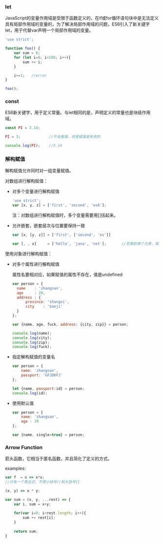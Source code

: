 ### let

JavaScript的变量作用域是受限于函数定义的，在if或for循环语句块中是无法定义具有局部作用域的变量的，为了解决局部作用域的问题，ES6引入了新关键字let，用于代替var声明一个局部作用域的变量。

```javascript
'use strict';

function foo() {
	var sum = 0;
	for (let i=0; i<100; i++){
		sum += i;
	}

	i+=1;	//error
}

foo();
```



### const

ES6新关键字，用于定义常量。与let相同的是，声明定义的常量也是块级作用域。

```javascript
const PI = 3.14;

PI = 3;				//不会报错，但是赋值是失败的

console.log(PI);	//3.14
```



### 解构赋值

解构赋值允许同时对一组变量赋值。

对数组进行解构赋值：

- 对多个变量进行解构赋值

  ```javascript
  'use strict';
  var [x, y, z] = ['first', 'second', 'es6'];
  ```

  注：对数组进行解构赋值时，多个变量需要用[]括起来。



- 允许嵌套，嵌套层次与位置要保持一致

  ```javascript
  var [x, [y, z]] = ['first', ['second', 'es']]

  var [, , x]     = ['hello', 'java', 'net'];		//忽略前俩个元素，赋值第三个元素
  ```



使用对象进行解构赋值：

- 对多个属性进行解构赋值

  属性名要相对应，如果赋值的属性不存在，值是undefined

  ```javascript
  var person = {
  	name    : 'zhangsan',
  	age     : 20,
  	address : {
  		province: 'shangxi',
  		city    : 'baoji'
  	}
  };

  var {name, age, fuck, address: {city, zip}} = person;

  console.log(name);
  console.log(city);
  console.log(zip);
  console.log(fuck);
  ```


- 指定解构赋值的变量名

  ```javascript
  var person = {
      name: 'zhangsan',
      passport: 'GFJDKFJ'
  };

  let {name, passport:id} = person;
  console.log(id);
  ```


- 使用默认值

  ```javascript
  var person = {
      name: 'zhangsan',
      age : 29
  };

  var {name, single=true} = person;
  ```






### Arrow Function

箭头函数，它相当于匿名函数，并且简化了定义的方式。

examples:

```javascript
var f  = x => x*x;
//只有一个表达式，不用小括号()和大括号{}

(x, y) => x * y;

var sum = (x, y, ...rest) => {
    var i, sum = x+y;
    
    for(var i=0; i<rest.length; i++){
        sum += rest[i];
    }
    
    return sum;
}
```



